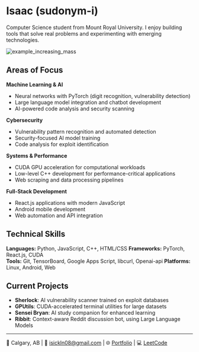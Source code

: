 # Isaac (sudonym-i)

Computer Science student from Mount Royal University. I enjoy building tools that solve real problems and experimenting with emerging technologies.

![example_increasing_mass](https://github.com/user-attachments/assets/e46cce9b-97fb-445c-b338-9a7baf30197b)

## Areas of Focus

**Machine Learning & AI**
- Neural networks with PyTorch (digit recognition, vulnerability detection)
- Large language model integration and chatbot development
- AI-powered code analysis and security scanning

**Cybersecurity**
- Vulnerability pattern recognition and automated detection
- Security-focused AI model training
- Code analysis for exploit identification

**Systems & Performance**
- CUDA GPU acceleration for computational workloads
- Low-level C++ development for performance-critical applications
- Web scraping and data processing pipelines

**Full-Stack Development**
- React.js applications with modern JavaScript
- Android mobile development
- Web automation and API integration

## Technical Skills

**Languages:** Python, JavaScript, C++, HTML/CSS
**Frameworks:** PyTorch, React.js, CUDA  
**Tools:** Git, TensorBoard, Google Apps Script, libcurl, Openai-api
**Platforms:** Linux, Android, Web

## Current Projects

- **Sherlock**: AI vulnerability scanner trained on exploit databases
- **GPUtils**: CUDA-accelerated terminal utilities for large datasets
- **Sensei Bryan**: AI study companion for enhanced learning
- **Ribbit**: Context-aware Reddit discussion bot, using Large Language Models

---

📍 Calgary, AB | 📧 isickln08@gmail.com | 🌐 [Portfolio](https://sudonym-i.github.io/Portfolio/) | 💻 [LeetCode](https://leetcode.com/u/sudonym-i/)
